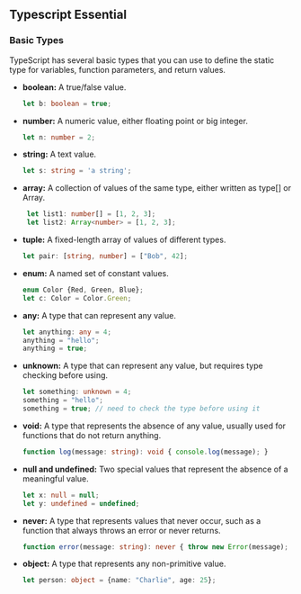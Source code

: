 ## Typescript Essential

### Basic Types
TypeScript has several basic types that you can use to define the static type for variables, function parameters, and return values.
-  **boolean:** A true/false value.
      ```ts
      let b: boolean = true;
      ```
-  **number:** A numeric value, either floating point or big integer.
      ```ts
      let n: number = 2;
      ```
-  **string:** A text value.
      ```ts
      let s: string = 'a string';
      ```
-  **array:** A collection of values of the same type, either written as type[] or Array<type>.
     ```ts
      let list1: number[] = [1, 2, 3];
      let list2: Array<number> = [1, 2, 3];
      ```
-  **tuple:** A fixed-length array of values of different types.
      ```ts
      let pair: [string, number] = ["Bob", 42];
      ```
-  **enum:** A named set of constant values.
      ```ts
      enum Color {Red, Green, Blue};
      let c: Color = Color.Green;
      ```
-  **any:** A type that can represent any value.
      ```ts
      let anything: any = 4;
      anything = "hello";
      anything = true;
      ```
-  **unknown:** A type that can represent any value, but requires type checking before using.
      ```ts
      let something: unknown = 4;
      something = "hello";
      something = true; // need to check the type before using it
      ```
-  **void:** A type that represents the absence of any value, usually used for functions that do not return anything.
      ```ts
      function log(message: string): void { console.log(message); }
      ```
-  **null and undefined:** Two special values that represent the absence of a meaningful value.
      ```ts
      let x: null = null;
      let y: undefined = undefined;
      ```
-  **never:** A type that represents values that never occur, such as a function that always throws an error or never returns.
      ```ts
      function error(message: string): never { throw new Error(message); }
      ```
-  **object:** A type that represents any non-primitive value.
      ```ts
      let person: object = {name: "Charlie", age: 25};

      ```



